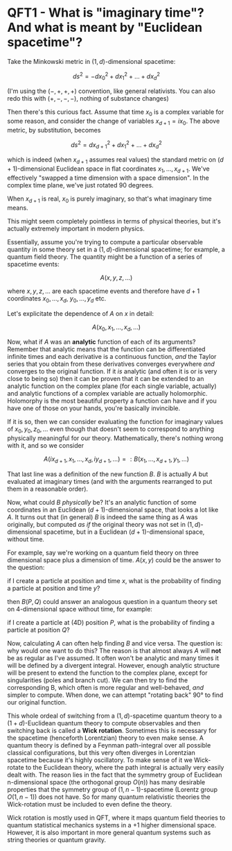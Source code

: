 # QFT1 - What is "imaginary time"? And what is meant by "Euclidean spacetime"?

Take the Minkowski metric in $(1,d)$-dimensional spacetime:

$$ds^2 = - dx_0^2 + dx_1^2 + \ldots + dx_d^2$$

(I'm using the $(-,+,+,+)$ convention, like general relativists. You can also redo this with $(+,-,-,-)$, nothing of substance changes)

Then there's this curious fact. Assume that time $x_0$ is a complex variable for some reason, and consider the change of variables $x_{d+1} = i x_0$. The above metric, by substitution, becomes

$$ds^2 = dx_{d+1}^2 + dx_1^2 + \ldots + dx_d^2$$

which is indeed (when $x_{d+1}$ assumes real values) the standard metric on $(d+1)$-dimensional Euclidean space in flat coordinates $x_1, \ldots, x_{d+1}$. We've effectively "swapped a time dimension with a space dimension". In the complex time plane, we've just rotated 90 degrees.

When $x_{d+1}$ is real, $x_0$ is purely imaginary, so that's what imaginary time means.

This might seem completely pointless in terms of physical theories, but it's actually extremely important in modern physics.

Essentially, assume you're trying to compute a particular observable quantity in some theory set in a $(1,d)$-dimensional spacetime; for example, a quantum field theory. The quantity might be a function of a series of spacetime events:

$$A(x,y,z,\ldots)$$

where $x, y, z, \ldots$ are each spacetime events and therefore have $d+1$ coordinates $x_0,\ldots,x_d$, $y_0,\ldots,y_d$ etc.

Let's explicitate the dependence of $A$ on $x$ in detail:

$$A(x_0, x_1, \ldots, x_d, \ldots)$$

Now, what if $A$ was an **analytic** function of each of its arguments? Remember that analytic means that the function can be differentiated infinite times and each derivative is a continuous function, *and* the Taylor series that you obtain from these derivatives converges everywhere *and* converges to the original function. If it *is* analytic (and often it is or is very close to being so) then it can be proven that it can be extended to an analytic function on the complex plane (for each single variable, actually) and analytic functions of a complex variable are actually holomorphic. Holomorphy is the most beautiful property a function can have and if you have one of those on your hands, you're basically invincible.

If it is so, then we can consider evaluating the function for imaginary values of $x_0, y_0, z_0,\ldots$ even though that doesn't seem to correspond to anything physically meaningful for our theory. Mathematically, there's nothing wrong with it, and so we consider

$$A(i x_{d+1}, x_1, \ldots, x_d , i y_{d+1}, \ldots ) =: B(x_1,\ldots,x_{d+1},y_1,\ldots)$$

That last line was a definition of the new function $B$. $B$ is actually $A$ but evaluated at imaginary times (and with the arguments rearranged to put them in a reasonable order).

Now, what could $B$ *physically* be? It's an analytic function of some coordinates in an Euclidean $(d+1)$-dimensional space, that looks a lot like $A$. It turns out that (in general) $B$ is indeed the same thing as $A$ was originally, but computed *as if* the original theory was not set in $(1,d)$-dimensional spacetime, but in a Euclidean $(d+1)$-dimensional space, without time. 

For example, say we're working on a quantum field theory on three dimensional space plus a dimension of time. $A(x,y)$ could be the answer to the question:

if I create a particle at position and time $x$, what is the probability of finding a particle at position and time $y$?

then $B(P,Q)$ could answer an analogous question in a quantum theory set on 4-dimensional space without time, for example:

if I create a particle at (4D) position $P$, what is the probability of finding a particle at position $Q$?

Now, calculating $A$ can often help finding $B$ and vice versa. The question is: why would one want to do this? The reason is that almost always $A$ will **not** be as regular as I've assumed. It often won't be analytic and many times it will be defined by a divergent integral. However, enough analytic structure will be present to extend the function to the complex plane, except for singularities (poles and branch cut). We can then try to find the corresponding B, which often is more regular and well-behaved, *and* simpler to compute. When done, we can attempt "rotating back" 90° to find our original function.

This whole ordeal of switching from a $(1,d)$-spacetime quantum theory to a $(1+d)$-Euclidean quantum theory to compute observables and then switching back is called a **Wick rotation**. Sometimes this is necessary for the spacetime (henceforth Lorentzian) theory to even make sense. A quantum theory is defined by a Feynman path-integral over all possible classical configurations, but this very often diverges in Lorentzian spacetime because it's highly oscillatory. To make sense of it we Wick-rotate to the Euclidean theory, where the path integral is actually very easily dealt with. The reason lies in the fact that the symmetry group of Euclidean n-dimensional space (the orthogonal group $O(n)$) has many desirable properties that the symmetry group of $(1,n-1)$-spacetime (Lorentz group $O(1,n-1)$) does not have. So for many quantum relativistic theories the Wick-rotation must be included to even define the theory.

Wick rotation is mostly used in QFT, where it maps quantum field theories to quantum statistical mechanics systems in a +1 higher dimensional space. However, it is also important in more general quantum systems such as string theories or quantum gravity.
